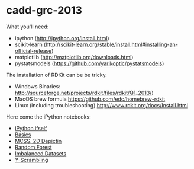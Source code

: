 cadd-grc-2013
=============

What you'll need:

* ipython (http://ipython.org/install.html)
* scikit-learn (http://scikit-learn.org/stable/install.html#installing-an-official-release)
* matplotlib (http://matplotlib.org/downloads.html)
* pystatsmodels (https://github.com/yarikoptic/pystatsmodels)

The installation of RDKit can be be tricky.
* Windows Binaries: http://sourceforge.net/projects/rdkit/files/rdkit/Q1_2013/)
* MacOS brew formula https://github.com/edc/homebrew-rdkit
* Linux (including troubleshooting) http://www.rdkit.org/docs/Install.html

Here come the iPython notebooks:
* [iPython ifself](http://nbviewer.ipython.org/urls/raw.github.com/pzc/cadd-grc-2013/master/000_ipython_itself.ipynb)
* [Basics](http://nbviewer.ipython.org/urls/raw.github.com/pzc/cadd-grc-2013/master/001_TheBasics.ipynb)
* [MCSS, 2D Depictin](http://nbviewer.ipython.org/urls/raw.github.com/pzc/cadd-grc-2013/master/002_2D_Depiction_MCS.ipynb)
* [Random Forest](http://nbviewer.ipython.org/urls/raw.github.com/pzc/cadd-grc-2013/master/003_RandomForest_kappa_et_al.ipynb)
* [Imbalanced Datasets](http://nbviewer.ipython.org/urls/raw.github.com/pzc/cadd-grc-2013/master/004_kappa__largely_imbalanced_dataset.ipynb)
* [Y-Scrambling](http://nbviewer.ipython.org/urls/raw.github.com/pzc/cadd-grc-2013/master/005_yscrambling.ipynb)
